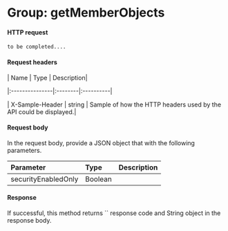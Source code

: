 # Group: getMemberObjects


#### HTTP request
```http
to be completed....
```
#### Request headers
| Name       | Type | Description|

|:---------------|:--------|:----------|

| X-Sample-Header  | string  | Sample of how the HTTP headers used by the API could be displayed.|

#### Request body
In the request body, provide a JSON object that with the following parameters.

| Parameter	   | Type	|Description|
|:---------------|:--------|:----------|
|securityEnabledOnly|Boolean||

#### Response
If successful, this method returns `` response code and String object in the response body.
